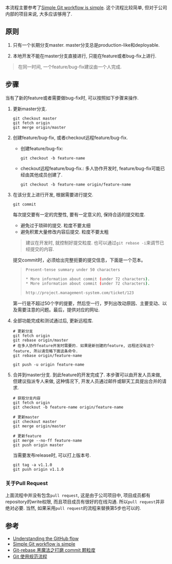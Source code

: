 本流程主要参考了[Simple Git workflow is simple](<https://www.atlassian.com/blog/archives/simple-git-workflow-simple>).  这个流程比较简单, 但对于公司内部的项目来说, 大多应该够用了. 

## 原则

1. 只有一个长期分支master.  master分支总是production-like和deployable. 

2. 本地开发不能在master分支直接进行, 只能在feature或者bug-fix上进行. 

> 在同一时间, 一个feature/bug-fix建议由一个人完成. 


## 步骤
当有了新的feature或者需要做bug-fix时, 可以按照如下步骤来操作. 
1. 更新master分支.  

    ~~~
    git checkout master
    git fetch origin
    git merge origin/master
    ~~~

2. 创建feature/bug-fix, 或者checkout远程feature/bug-fix.  

    - 创建feature/bug-fix: 

        ~~~
        git checkout -b feature-name 
        ~~~

    - checkout远程feature/bug-fix.: 多人协作开发时, feature/bug-fix可能已经由其他成员创建了.

        ~~~
        git checkout -b feature-name origin/feature-name 
        ~~~

3. 在该分支上进行开发, 根据需要进行提交. 

    ~~~
    git commit 
    ~~~

    每次提交要有一定的完整性, 要有一定意义的,  保持合适的提交粒度. 

    - 避免过于琐碎的提交. 粒度不要太细
    - 避免积累大量修改内容后提交. 粒度不要太粗
   > 建议在开发时, 就控制好提交粒度. 也可以通过`git rebase -i`来调节已经提交的内容. 
   
   提交commit时，必须给出完整扼要的提交信息，下面是一个范本。
   
   > ```bash
   > Present-tense summary under 50 characters
   > 
   > * More information about commit (under 72 characters).
   > * More information about commit (under 72 characters).
   > 
   > http://project.management-system.com/ticket/123
   > ```
   
   第一行是不超过50个字的提要，然后空一行，罗列出改动原因、主要变动、以及需要注意的问题。最后，提供对应的网址. 
   
4. 全部功能完成和测试通过后, 更新远程库.  

    ~~~shell
    # 更新分支
    git fetch origin
    git rebase origin/master
    # 在多人协作feature开发时需要的. 如果是新创建的feature, 远程还没有这个feature, 所以请忽略下面这条命令.
    git rebase origin/feature-name  
    
    git push -u origin feature-name   
    ~~~
    
5. 合并到master分支.  到此feature的开发完成了.   本步骤可以由开发人员来做, 但建议指派专人来做, 这种情况下, 开发人员通过邮件或聊天工具提出合并的请求.  

    ~~~shell
    # 获取分支内容
    git fetch origin
    git checkout -b feature-name origin/feature-name  
    
    # 更新master
    git checkout master
    git merge origin/master
    
    # 更新feature
    git merge --no-ff feature-name   
    git push origin master            
    ~~~

     当需要发布release时, 可以打上版本号. 

    ~~~shell
    git tag -a v1.1.0    
    git push origin v1.1.0
    ~~~

### 关于Pull Request

上面流程中并没有包含`pull request`, 这是由于公司项目中, 项目成员都有repository的write权限, 而且项目成员有很好的在线沟通. 所以`pull request`并非绝对必要. 当然, 如果采用`pull request`的流程来替换第5步也可以的.  

## 参考

- [Understanding the GitHub flow](<https://guides.github.com/introduction/flow/index.html>)
- [Simple Git workflow is simple](<https://www.atlassian.com/blog/archives/simple-git-workflow-simple>)
-  [Git-rebase 黑魔法之打磨 commit 颗粒度](https://drprincess.github.io/2018/02/27/Git-rebase打造喜欢的commit颗粒感/#more)
-  [Git 使用规范流程](<http://www.ruanyifeng.com/blog/2015/08/git-use-process.html>)
